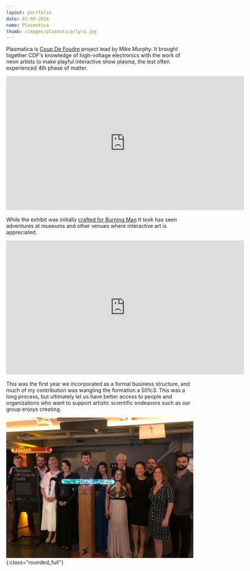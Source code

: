 ```yaml
---
layout: portfolio
date: 01-09-2018
name: Plasmatica
thumb: /images/plasmatica/lyra.jpg
---
```


Plasmatica is [Coup De Foudre](http://coupdefoud.re) project lead by Mike Murphy.  It
brought together CDF's knowledge of high-voltage electronics with the work of neon
artists to make playful interactive show plasma, the lest often experienced 4th phase of matter.
<iframe src="https://player.vimeo.com/video/284564700" width="640" height="360" frameborder="0" allow="autoplay; fullscreen" allowfullscreen></iframe>

While the exhibit was initially [crafted for Burning Man](https://www.kickstarter.com/projects/327342610/plasmatica-the-hidden-life-of-ions/posts/2259226) It took has seen adventures at museums and other venues
where interactive art is appreciated.

<iframe title="vimeo-player" src="https://player.vimeo.com/video/310841695" width="640" height="360" frameborder="0" allowfullscreen></iframe>

This was the first year we incorporated as a formal business structure, and much of my contribution was
wangling the formation a 501c3.  This was a long process, but ultimately let us have better
access to people and organizations who want to support artistic scientific endeavors such as our group
enjoys creating.

![alt text](/images/plasmatica/crew.jpg "Some of the crew at the Exploratorium Gala"){:class="rounded_full"}
